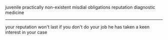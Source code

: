 
juvenile
practically
non-existent
misdial
obligations
reputation
diagnostic medicine


-----------
your reputation won't last if you don't do your job
he has taken a keen interest in your case
